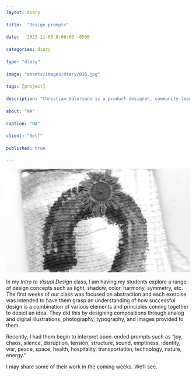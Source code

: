 ```yaml
---
layout: diary

title:  "Design prompts"

date:   2023-11-05 8:00:00 -0500

categories: diary

type: "diary"

image: "assets/images/diary/016.jpg"

tags: [project]

description: "Christian Solorzano is a product designer, community leader, educator, and podcast host."

about: "NA"

caption: "NA"

client: "Self"

published: true

---
```

<img src="/assets/images/diary/016.jpg">

In my *Intro to Visual Design* class, I am having my students explore a range of design concepts such as light, 
shadow, color, harmony, symmetry, etc. The first weeks of our class was 
focused on abstraction and each exercise was intended to have them grasp an understanding of how successful design 
is a combination of various elements and principles coming together to depict an idea. They did this by designing 
compositions through analog and digital illustrations, photography, typography, and images provided to them.

Recently, I had them begin to 
interpret open-ended prompts such as “joy, chaos, silence, disruption, tension, structure, sound, emptiness, 
identity, war, peace, space, health, hospitality,  transportation, technology, nature, energy.” 

I may share some of their work in the coming weeks. We‘ll see. 